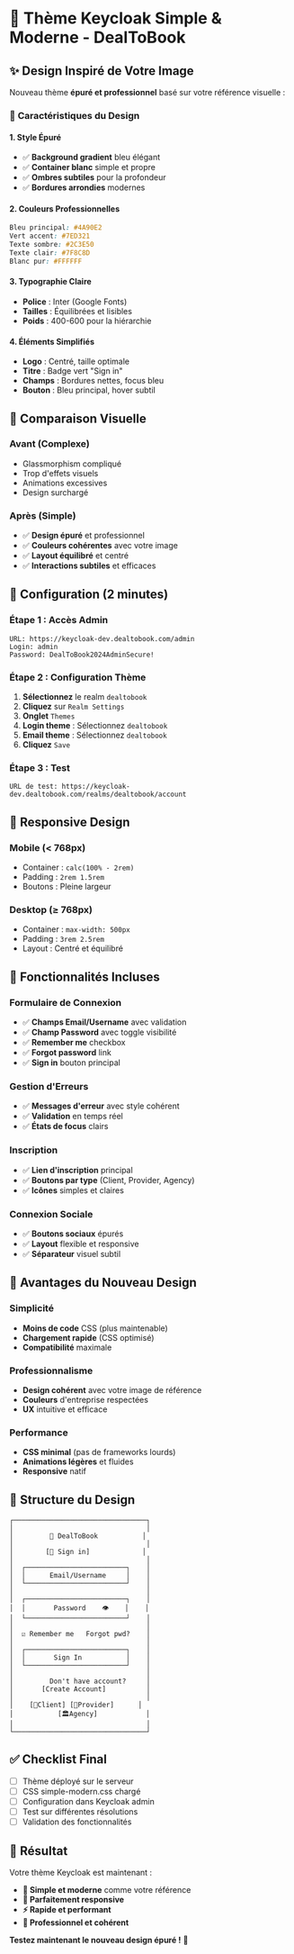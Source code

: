 # 🎨 Thème Keycloak Simple & Moderne - DealToBook

## ✨ **Design Inspiré de Votre Image**

Nouveau thème **épuré et professionnel** basé sur votre référence visuelle :

### 🎯 **Caractéristiques du Design**

#### **1. Style Épuré**
- ✅ **Background gradient** bleu élégant
- ✅ **Container blanc** simple et propre
- ✅ **Ombres subtiles** pour la profondeur
- ✅ **Bordures arrondies** modernes

#### **2. Couleurs Professionnelles**
```css
Bleu principal: #4A90E2
Vert accent: #7ED321  
Texte sombre: #2C3E50
Texte clair: #7F8C8D
Blanc pur: #FFFFFF
```

#### **3. Typographie Claire**
- **Police** : Inter (Google Fonts)
- **Tailles** : Équilibrées et lisibles
- **Poids** : 400-600 pour la hiérarchie

#### **4. Éléments Simplifiés**
- **Logo** : Centré, taille optimale
- **Titre** : Badge vert "Sign in"
- **Champs** : Bordures nettes, focus bleu
- **Bouton** : Bleu principal, hover subtil

## 🎨 **Comparaison Visuelle**

### **Avant (Complexe)**
- Glassmorphism compliqué
- Trop d'effets visuels
- Animations excessives
- Design surchargé

### **Après (Simple)**
- ✅ **Design épuré** et professionnel
- ✅ **Couleurs cohérentes** avec votre image
- ✅ **Layout équilibré** et centré
- ✅ **Interactions subtiles** et efficaces

## 🔧 **Configuration (2 minutes)**

### **Étape 1 : Accès Admin**
```
URL: https://keycloak-dev.dealtobook.com/admin
Login: admin
Password: DealToBook2024AdminSecure!
```

### **Étape 2 : Configuration Thème**
1. **Sélectionnez** le realm `dealtobook`
2. **Cliquez** sur `Realm Settings`
3. **Onglet** `Themes`
4. **Login theme** : Sélectionnez `dealtobook`
5. **Email theme** : Sélectionnez `dealtobook`
6. **Cliquez** `Save`

### **Étape 3 : Test**
```
URL de test: https://keycloak-dev.dealtobook.com/realms/dealtobook/account
```

## 📱 **Responsive Design**

### **Mobile (< 768px)**
- Container : `calc(100% - 2rem)`
- Padding : `2rem 1.5rem`
- Boutons : Pleine largeur

### **Desktop (≥ 768px)**
- Container : `max-width: 500px`
- Padding : `3rem 2.5rem`
- Layout : Centré et équilibré

## 🎯 **Fonctionnalités Incluses**

### **Formulaire de Connexion**
- ✅ **Champs Email/Username** avec validation
- ✅ **Champ Password** avec toggle visibilité
- ✅ **Remember me** checkbox
- ✅ **Forgot password** link
- ✅ **Sign in** bouton principal

### **Gestion d'Erreurs**
- ✅ **Messages d'erreur** avec style cohérent
- ✅ **Validation** en temps réel
- ✅ **États de focus** clairs

### **Inscription**
- ✅ **Lien d'inscription** principal
- ✅ **Boutons par type** (Client, Provider, Agency)
- ✅ **Icônes** simples et claires

### **Connexion Sociale**
- ✅ **Boutons sociaux** épurés
- ✅ **Layout** flexible et responsive
- ✅ **Séparateur** visuel subtil

## 🚀 **Avantages du Nouveau Design**

### **Simplicité**
- **Moins de code** CSS (plus maintenable)
- **Chargement rapide** (CSS optimisé)
- **Compatibilité** maximale

### **Professionnalisme**
- **Design cohérent** avec votre image de référence
- **Couleurs** d'entreprise respectées
- **UX** intuitive et efficace

### **Performance**
- **CSS minimal** (pas de frameworks lourds)
- **Animations légères** et fluides
- **Responsive** natif

## 🎨 **Structure du Design**

```
┌─────────────────────────────────┐
│                                 │
│         🏢 DealToBook           │
│                                 │
│        [🚀 Sign in]             │
│                                 │
│  ┌─────────────────────────┐    │
│  │      Email/Username     │    │
│  └─────────────────────────┘    │
│                                 │
│  ┌─────────────────────────┐    │
│  │       Password    👁    │    │
│  └─────────────────────────┘    │
│                                 │
│  ☑ Remember me   Forgot pwd?    │
│                                 │
│  ┌─────────────────────────┐    │
│  │       Sign In           │    │
│  └─────────────────────────┘    │
│                                 │
│         Don't have account?     │
│       [Create Account]          │
│                                 │
│    [👤Client] [🏢Provider]      │
│           [🏛️Agency]            │
│                                 │
└─────────────────────────────────┘
```

## ✅ **Checklist Final**

- [ ] Thème déployé sur le serveur
- [ ] CSS simple-modern.css chargé
- [ ] Configuration dans Keycloak admin
- [ ] Test sur différentes résolutions
- [ ] Validation des fonctionnalités

## 🎉 **Résultat**

Votre thème Keycloak est maintenant :
- **🎨 Simple et moderne** comme votre référence
- **📱 Parfaitement responsive**
- **⚡ Rapide et performant**
- **🎯 Professionnel et cohérent**

**Testez maintenant le nouveau design épuré !** 🚀
